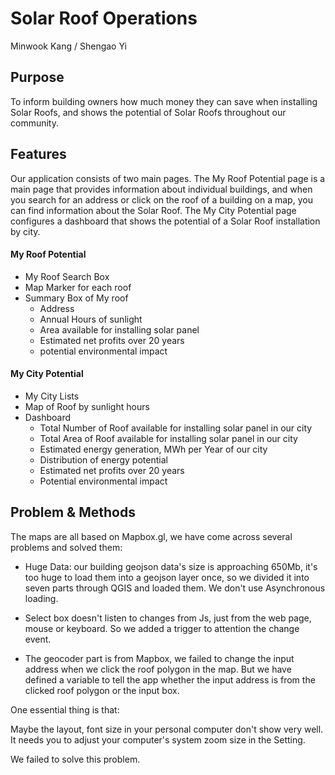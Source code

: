 # Solar Roof Operations

Minwook Kang / Shengao Yi

## Purpose

To inform building owners how much money they can save when installing Solar Roofs, and shows the potential of Solar Roofs throughout our community.

## Features

Our application consists of two main pages.
The My Roof Potential page is a main page that provides information about individual buildings, and when you search for an address or click on the roof of a building on a map, you can find information about the Solar Roof.  The My City Potential page configures a dashboard that shows the potential of a Solar Roof installation by city.

#### My Roof Potential
* My Roof Search Box
* Map Marker for each roof
* Summary Box of My roof
  * Address
  * Annual Hours of sunlight
  * Area available for installing solar panel
  * Estimated net profits over 20 years
  * potential environmental impact

#### My City Potential

* My City Lists
* Map of Roof by sunlight hours 
* Dashboard
  * Total Number of Roof available for installing solar panel in our city 
  * Total Area of Roof available for installing solar panel in our city
  * Estimated energy generation, MWh per Year of our city 
  * Distribution of energy potential
  * Estimated net profits over 20 years
  * Potential environmental impact
    
## Problem & Methods

The maps are all based on Mapbox.gl, we have come across several problems and solved them:

* Huge Data: our building geojson data's size is approaching 650Mb, it's too huge to load them into a geojson layer once, so we divided it into seven parts through QGIS and loaded them. We don't use Asynchronous loading.

* Select box doesn't listen to changes from Js, just from the web page, mouse or keyboard. So we added a trigger to attention the change event.

* The geocoder part is from Mapbox, we failed to change the input address when we click the roof polygon in the map. But we have defined a variable to tell the app whether the input address is from the clicked roof polygon or the input box.

One essential thing is that:

Maybe the layout, font size in your personal computer don't show very well. It needs you to adjust your computer's system zoom size in the Setting.

We failed to solve this problem.
